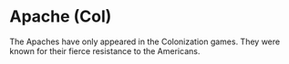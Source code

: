 # Apache (Col)

The Apaches have only appeared in the Colonization games. They were known for their fierce resistance to the Americans.